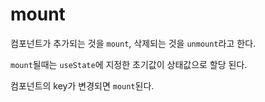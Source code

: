 # mount



컴포넌트가 추가되는 것을 `mount`, 삭제되는 것을 `unmount`라고 한다.

`mount`될때는 `useState`에 지정한 초기값이 상태값으로 할당 된다.



컴포넌트의 key가 변경되면 `mount`된다.